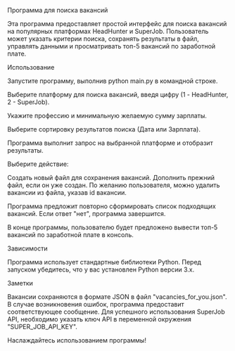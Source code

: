 Программа для поиска вакансий

Эта программа предоставляет простой интерфейс для поиска вакансий на популярных платформах HeadHunter и SuperJob. 
Пользователь может указать критерии поиска, сохранять результаты в файл, управлять данными и просматривать 
топ-5 вакансий по заработной плате.

Использование

Запустите программу, выполнив python main.py в командной строке.

Выберите платформу для поиска вакансий, введя цифру (1 - HeadHunter, 2 - SuperJob).

Укажите профессию и минимальную желаемую сумму зарплаты.

Выберите сортировку результатов поиска (Дата или Зарплата).

Программа выполнит запрос на выбранной платформе и отобразит результаты.

Выберите действие:

Создать новый файл для сохранения вакансий.
Дополнить прежний файл, если он уже создан.
По желанию пользователя, можно удалить вакансии из файла, указав id вакансии.

Программа предложит повторно сформировать список подходящих вакансий. Если ответ "нет", программа завершится.

В конце программы, пользователю будет предложено вывести топ-5 вакансий по заработной плате в консоль.

Зависимости

Программа использует стандартные библиотеки Python. Перед запуском убедитесь, что у вас установлен Python версии 3.x.

Заметки

Вакансии сохраняются в формате JSON в файл "vacancies_for_you.json".
В случае возникновения ошибок, программа предоставит соответствующее сообщение.
Для успешного использования SuperJob API, необходимо указать ключ API в переменной окружения "SUPER_JOB_API_KEY".

Наслаждайтесь использованием программы!
